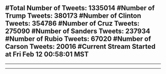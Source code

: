 #Total Number of Tweets: 1335014 
#Number of Trump Tweets: 380173
#Number of Clinton Tweets: 354786
#Number of Cruz Tweets: 275090
#Number of Sanders Tweets: 237934
#Number of Rubio Tweets: 67020
#Number of Carson Tweets: 20016
#Current Stream Started at Fri Feb 12 00:58:01 MST
---
---
---
